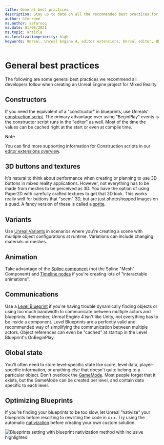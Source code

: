 ```yaml
---
title: General best practices
description: Stay up to date on all the recommended best practices for developing mixed reality applications in Unreal engine.
author: hferrone
ms.author: safarooq
ms.date: 01/08/2021
ms.topic: article
ms.localizationpriority: high
keywords: Unreal, Unreal Engine 4, editor extensions, Unreal editor, UE4, HoloLens, HoloLens 2, mixed reality, development, documentation, guides, features, mixed reality headset, windows mixed reality headset, virtual reality headset, porting, upgrading
---
```


# General best practices

The following are some general best practices we recommend all developers follow when creating an Unreal Engine project for Mixed Reality.

## Constructors

If you need the equivalent of a "constructor" in blueprints, use Unreals' [construction script](https://docs.unrealengine.com/ProgrammingAndScripting/Blueprints/UserGuide/UserConstructionScript/index.html). The primary advantage over using "BeginPlay" events is the constructor script runs in the "editor" as well. Most of the time the values can be cached right at the start or even at compile time.

> [!NOTE]
> You can find more supporting information for Construction scripts in our [editor extensions overview](unreal-editor-extensions.md#construction-scripts).

## 3D buttons and textures

It's natural to think about performance when creating or planning to use 3D buttons in mixed reality applications. However, not everything has to be made from meshes to be perceived as 3D. You have the option of using Paper2D with carefully crafted textures to get that 3D look. This works really well for buttons that "seem" 3D, but are just photoshopped images on a quad. A fancy version of these is called a [sprite](https://docs.unrealengine.com/AnimatingObjects/Paper2D/Sprites/index.html).

## Variants

Use [Unreal Variants](https://docs.unrealengine.com/Basics/Levels/Variants/index.html) in scenarios where you're creating a scene with multiple object configurations at runtime. Variations can include changing materials or meshes. 

## Animation

Take advantage of the [Spline component](https://docs.unrealengine.com/API/Runtime/Engine/Components/USplineComponent/) (not the Spline "Mesh" Component) and [Timeline nodes](https://docs.unrealengine.com/ProgrammingAndScripting/Blueprints/UserGuide/Timelines/index.html) if you're creating lots of "interactable animations". 

<!-- You can find a comprehensive [video tutorial here](https://www.youtube.com/watch?v=bWXI91FdMtk&ab_channel=DoubleCrossGames). -->

## Communications

Use a [Level Blueprint](https://docs.unrealengine.com/ProgrammingAndScripting/Blueprints/UserGuide/Types/LevelBlueprint/index.html) if you're having trouble dynamically finding objects or using too much bandwidth to communicate between multiple actors and blueprints. Remember, Unreal Engine 4 isn't like Unity, not everything has to be inside a component. Level Blueprints are a perfectly valid and recommended way of simplifying the communication between multiple actors. Object references can even be "cached" at startup in the Level Blueprint's OnBeginPlay.

## Global state

You'll often need to store level-specific state like score, level data, player-specific information, or anything else that doesn't quite belong to a particular object. Don't overlook the [GameMode](https://docs.unrealengine.com/en-US/InteractiveExperiences/Framework/GameMode/index.html). Most people forget that it exists, but the GameMode can be created per level, and contain data specific to each level.

## Optimizing Blueprints

If you're finding your blueprints to be too slow, let Unreal "nativize" your blueprints before resorting to rewriting the code in c++. Try using the automatic [nativization](https://docs.unrealengine.com/ProgrammingAndScripting/Blueprints/TechnicalGuide/NativizingBlueprints/index.html) before creating your own custom solution.

![Blueprints setting with blueprint nativization method with inclusive highlighted](images/unreal-general-practices-img-01.jpg)

